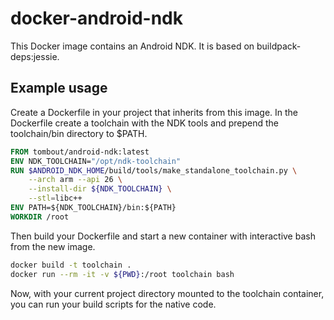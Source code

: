 # docker-android-ndk
This Docker image contains an Android NDK. It is based on buildpack-deps:jessie.

## Example usage
Create a Dockerfile in your project that inherits from this image. In the Dockerfile create a toolchain with the NDK 
tools and prepend the toolchain/bin directory to $PATH. 

```dockerfile
FROM tombout/android-ndk:latest
ENV NDK_TOOLCHAIN="/opt/ndk-toolchain"
RUN $ANDROID_NDK_HOME/build/tools/make_standalone_toolchain.py \
    --arch arm --api 26 \
    --install-dir ${NDK_TOOLCHAIN} \
    --stl=libc++
ENV PATH=${NDK_TOOLCHAIN}/bin:${PATH}
WORKDIR /root
```

Then build your Dockerfile and start a new container with interactive bash from the new image.

```bash
docker build -t toolchain .
docker run --rm -it -v ${PWD}:/root toolchain bash
```

Now, with your current project directory mounted to the toolchain container, you can run your build scripts for the 
native code.
